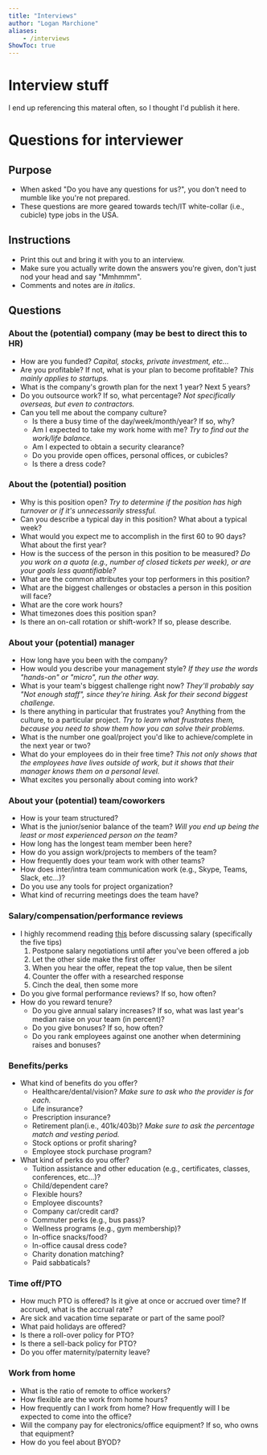 ```yaml
---
title: "Interviews"
author: "Logan Marchione"
aliases:
    - /interviews
ShowToc: true
---
```


# Interview stuff

I end up referencing this materal often, so I thought I'd publish it here.

# Questions for interviewer

## Purpose
* When asked "Do you have any questions for us?", you don't need to mumble like you're not prepared.
* These questions are more geared towards tech/IT white-collar (i.e., cubicle) type jobs in the USA.

## Instructions
* Print this out and bring it with you to an interview.
* Make sure you actually write down the answers you're given, don't just nod your head and say "Mmhmmm".
* Comments and notes are _in italics_.

## Questions

### About the (potential) company (may be best to direct this to HR)

* How are you funded? _Capital, stocks, private investment, etc..._
* Are you profitable? If not, what is your plan to become profitable? _This mainly applies to startups._
* What is the company's growth plan for the next 1 year? Next 5 years?
* Do you outsource work? If so, what percentage? _Not specifically overseas, but even to contractors._
* Can you tell me about the company culture?
  * Is there a busy time of the day/week/month/year? If so, why?
  * Am I expected to take my work home with me? _Try to find out the work/life balance._
  * Am I expected to obtain a security clearance?
  * Do you provide open offices, personal offices, or cubicles?
  * Is there a dress code?

### About the (potential) position

* Why is this position open? _Try to determine if the position has high turnover or if it's unnecessarily stressful._
* Can you describe a typical day in this position? What about a typical week?
* What would you expect me to accomplish in the first 60 to 90 days? What about the first year?
* How is the success of the person in this position to be measured? _Do you work on a quota (e.g., number of closed tickets per week), or are your goals less quantifiable?_
* What are the common attributes your top performers in this position?
* What are the biggest challenges or obstacles a person in this position will face?
* What are the core work hours?
* What timezones does this position span?
* Is there an on-call rotation or shift-work? If so, please describe.

### About your (potential) manager

* How long have you been with the company?
* How would you describe your management style? _If they use the words "hands-on" or "micro", run the other way._
* What is your team's biggest challenge right now? _They'll probably say "Not enough staff", since they're hiring. Ask for their second biggest challenge._
* Is there anything in particular that frustrates you? Anything from the culture, to a particular project. _Try to learn what frustrates them, because you need to show them how you can solve their problems._
* What is the number one goal/project you'd like to achieve/complete in the next year or two?
* What do your employees do in their free time? _This not only shows that the employees have lives outside of work, but it shows that their manager knows them on a personal level._
* What excites you personally about coming into work?

### About your (potential) team/coworkers

* How is your team structured?
* What is the junior/senior balance of the team? _Will you end up being the least or most experienced person on the team?_
* How long has the longest team member been here?
* How do you assign work/projects to members of the team?
* How frequently does your team work with other teams?
* How does inter/intra team communication work (e.g., Skype, Teams, Slack, etc...)?
* Do you use any tools for project organization?
* What kind of recurring meetings does the team have?

### Salary/compensation/performance reviews

* I highly recommend reading [this](https://www.getrichslowly.org/salary-negotiation/) before discussing salary (specifically the five tips)
    1. Postpone salary negotiations until after you've been offered a job
    2. Let the other side make the first offer
    3. When you hear the offer, repeat the top value, then be silent
    4. Counter the offer with a researched response
    5. Cinch the deal, then some more
* Do you give formal performance reviews? If so, how often?
* How do you reward tenure?
  * Do you give annual salary increases? If so, what was last year's median raise on your team (in percent)?
  * Do you give bonuses? If so, how often?
  * Do you rank employees against one another when determining raises and bonuses?

### Benefits/perks

* What kind of benefits do you offer?
  * Healthcare/dental/vision? _Make sure to ask who the provider is for each._
  * Life insurance?
  * Prescription insurance?
  * Retirement plan(i.e., 401k/403b)? _Make sure to ask the percentage match and vesting period._
  * Stock options or profit sharing?
  * Employee stock purchase program?
* What kind of perks do you offer?
  * Tuition assistance and other education (e.g., certificates, classes, conferences, etc...)?
  * Child/dependent care?
  * Flexible hours?
  * Employee discounts?
  * Company car/credit card?
  * Commuter perks (e.g., bus pass)?
  * Wellness programs (e.g., gym membership)?
  * In-office snacks/food?
  * In-office causal dress code?
  * Charity donation matching?
  * Paid sabbaticals?

### Time off/PTO

* How much PTO is offered? Is it give at once or accrued over time? If accrued, what is the accrual rate?
* Are sick and vacation time separate or part of the same pool?
* What paid holidays are offered?
* Is there a roll-over policy for PTO?
* Is there a sell-back policy for PTO?
* Do you offer maternity/paternity leave?

### Work from home
* What is the ratio of remote to office workers?
* How flexible are the work from home hours?
* How frequently can I work from home? How frequently will I be expected to come into the office?
* Will the company pay for electronics/office equipment? If so, who owns that equipment?
* How do you feel about BYOD?
